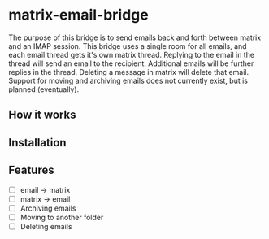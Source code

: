 # matrix-email-bridge

The purpose of this bridge is to send emails back and forth between matrix and an IMAP session. This bridge uses a single room for all emails, and each email thread gets it's own matrix thread. Replying to the email in the thread will send an email to the recipient. Additional emails will be further replies in the thread. Deleting a message in matrix will delete that email. Support for moving and archiving emails does not currently exist, but is planned (eventually).

## How it works

## Installation

## Features
- [ ] email -> matrix
- [ ] matrix -> email
- [ ] Archiving emails
- [ ] Moving to another folder
- [ ] Deleting emails

